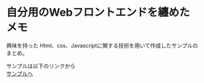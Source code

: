 # 自分用のWebフロントエンドを纏めたメモ
興味を持った Html、css、Javascriptに関する技術を用いて作成したサンプルのまとめ。  
  
サンプルは以下のリンクから  
[サンプルへ](https://misaki01.github.io/Javascript/)  
